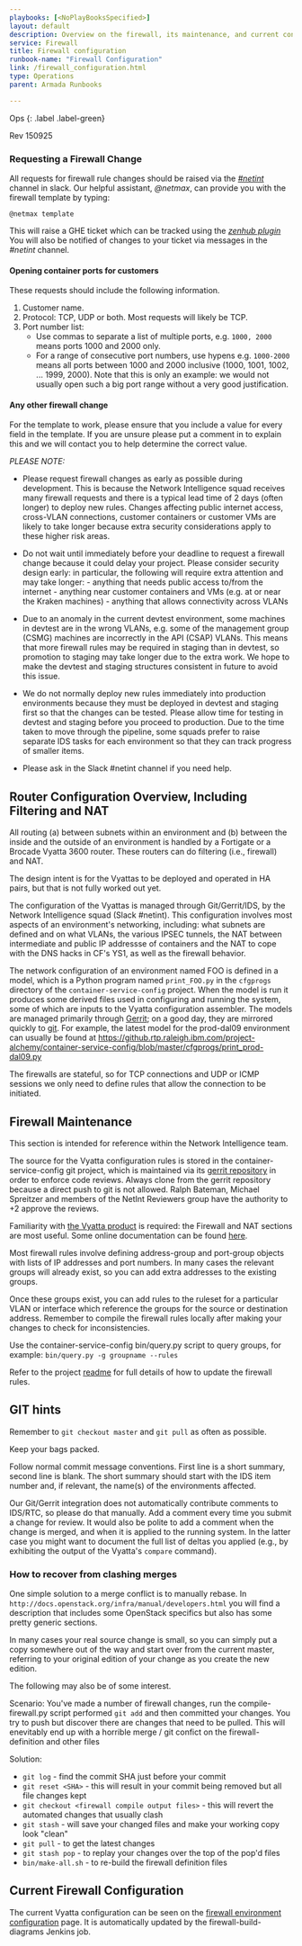 ```yaml
---
playbooks: [<NoPlayBooksSpecified>]
layout: default
description: Overview on the firewall, its maintenance, and current configuration.
service: Firewall
title: Firewall configuration
runbook-name: "Firewall Configuration"
link: /firewall_configuration.html
type: Operations
parent: Armada Runbooks

---
```


Ops
{: .label .label-green}

Rev 150925

### Requesting a Firewall Change

All requests for firewall rule changes should be raised via the [*#netint*](https://ibm-cloudplatform.slack.com/messages/netint/)
channel in slack. Our helpful assistant,  *@netmax*, can provide you with the firewall template by typing:

    @netmax template

This will raise a GHE ticket which can be tracked using the [*zenhub plugin*](https://zenhub.innovate.ibm.com/setup/download)
You will also be notified of changes to your ticket via messages in the *#netint* channel.

#### Opening container ports for customers

These requests should include the following information.

  1. Customer name.
  2. Protocol: TCP, UDP or both. Most requests will likely be TCP.
  3. Port number list:
      - Use commas to separate a list of multiple ports, e.g. ```1000, 2000``` means ports 1000
        and 2000 only.
      - For a range of consecutive port numbers, use hypens e.g. ```1000-2000``` means all ports
        between 1000 and 2000 inclusive (1000, 1001, 1002, ... 1999, 2000). Note that this is
        only an example: we would not usually open such a big port range without a very good
        justification.

#### Any other firewall change

For the template to work, please ensure that you include a value for every field in the template. If you are unsure please put a comment in to explain this and we will contact you to help determine the correct value.

_PLEASE NOTE:_

  - Please request firewall changes as early as possible during development. This is because 
    the Network Intelligence squad receives many firewall requests and there is a typical lead
    time of 2 days (often longer) to deploy new rules. Changes affecting public internet access,
    cross-VLAN connections, customer containers or customer VMs are likely to take longer
    because extra security considerations apply to these higher risk areas.

  - Do not wait until immediately before your deadline to request a firewall change because it
    could delay your project. Please consider security design early: in particular, the following
    will require extra attention and may take longer:
        - anything that needs public access to/from the internet
        - anything near customer containers and VMs (e.g. at or near the Kraken machines)
        - anything that allows connectivity across VLANs

  - Due to an anomaly in the current devtest environment, some machines in devtest are in the
    wrong VLANs, e.g. some of the management group (CSMG) machines are incorrectly in the
    API (CSAP) VLANs. This means that more firewall rules may be required in staging than in
    devtest, so promotion to staging may take longer due to the extra work. We hope to make
    the devtest and staging structures consistent in future to avoid this issue.

  - We do not normally deploy new rules immediately into production environments because they
    must be deployed in devtest and staging first so that the changes can be tested. Please allow
    time for testing in devtest and staging before you proceed to production. Due to the time
    taken to move through the pipeline, some squads prefer to raise separate IDS tasks for each
    environment so that they can track progress of smaller items.

  - Please ask in the Slack #netint channel if you need help.

## Router Configuration Overview, Including Filtering and NAT

All routing (a) between subnets within an environment and (b) between
the inside and the outside of an environment is handled by a Fortigate
or a Brocade Vyatta 3600 router.  These routers can do filtering
(i.e., firewall) and NAT.

The design intent is for the Vyattas to be deployed and operated in HA
pairs, but that is not fully worked out yet.

The configuration of the Vyattas is managed through Git/Gerrit/IDS, by
the Network Intelligence squad (Slack #netint).  This configuration involves most
aspects of an environment's networking, including: what subnets are
defined and on what VLANs, the various IPSEC tunnels, the NAT between
intermediate and public IP addressse of containers and the NAT to cope
with the DNS hacks in CF's YS1, as well as the firewall behavior.

The network configuration of an environment named FOO is defined in a
model, which is a Python program named `print_FOO.py` in the
`cfgprogs` directory of the `container-service-config` project.  When
the model is run it produces some derived files used in configuring
and running the system, some of which are inputs to the Vyatta
configuration assembler.  The models are managed primarily through
[Gerrit](https://gerrit.swg-devops.com/#/admin/projects/alchemy/container-service-config);
on a good day, they are mirrored quickly to
[git](https://github.rtp.raleigh.ibm.com/project-alchemy/container-service-config).
For example, the latest model for the prod-dal09 environment can
usually be found at
https://github.rtp.raleigh.ibm.com/project-alchemy/container-service-config/blob/master/cfgprogs/print_prod-dal09.py

The firewalls are stateful, so for TCP connections and UDP or ICMP
sessions we only need to define rules that allow the connection to be
initiated.

## Firewall Maintenance

This section is intended for reference within the Network Intelligence team.

The source for the Vyatta configuration rules is stored in the container-service-config git project, 
which is maintained via its [gerrit repository](https://gerrit.swg-devops.com/#/admin/projects/alchemy/container-service-config) 
in order to enforce code reviews. Always clone from the gerrit repository because a direct push to git 
is not allowed. Ralph Bateman, Michael Spreitzer and members of the NetInt Reviewers group have the
authority to +2 approve the reviews.

Familiarity with
[the Vyatta product](http://www.brocade.com/content/brocade/en/products-services/software-networking/network-functions-virtualization/5600-vrouter.html)
is required: the Firewall and NAT sections are most useful.
Some online documentation can be found [here](http://www.brocade.com/content/html/en/administration-guide/vyatta_5400_manual/wwhelp/wwhimpl/js/html/wwhelp.htm).

Most firewall rules involve defining address-group and port-group
objects with lists of IP addresses and port numbers. In many cases the
relevant groups will already exist, so you can add extra addresses to
the existing groups.

Once these groups exist, you can add rules to the ruleset for a particular VLAN or interface 
which reference the groups for the source or destination address. Remember to compile the firewall 
rules locally after making your changes to check for inconsistencies. 

Use the container-service-config bin/query.py script to query groups, for example:
  ```bin/query.py -g groupname --rules```

Refer to the project [readme](https://github.rtp.raleigh.ibm.com/project-alchemy/container-service-config/blob/master/README.md)
for full details of how to update the firewall rules. 

## GIT hints

Remember to `git checkout master` and `git pull` as often as possible.

Keep your bags packed.

Follow normal commit message conventions.  First line is a short
summary, second line is blank.  The short summary should start with
the IDS item number and, if relevant, the name(s) of the environments
affected.

Our Git/Gerrit integration does not automatically contribute comments
to IDS/RTC, so please do that manually.  Add a comment every time you
submit a change for review.  It would also be polite to add a comment
when the change is merged, and when it is applied to the running
system.  In the latter case you might want to document the full list
of deltas you applied (e.g., by exhibiting the output of the Vyatta's
`compare` command).

### How to recover from clashing merges

One simple solution to a merge conflict is to manually rebase.  In
`http://docs.openstack.org/infra/manual/developers.html` you will find
a description that includes some OpenStack specifics but also has some
pretty generic sections.

In many cases your real source change is small, so you can simply put
a copy somewhere out of the way and start over from the current
master, referring to your original edition of your change as you
create the new edition.

The following may also be of some interest.

Scenario: You've made a number of firewall changes, run the compile-firewall.py script performed ```git add``` and then committed your changes. You try to push but discover there are changes that need to be pulled. This will enevitably end up with a horrible merge / git confict on the firewall-definition and other files

Solution:

* ```git log``` - find the commit SHA just before your commit
* ```git reset <SHA>``` - this will result in your commit being removed but all file changes kept
* ```git checkout <firewall compile output files>``` - this will revert the automated changes that usually clash
* ```git stash``` - will save your changed files and make your working copy look "clean"
* ```git pull``` - to get the latest changes
* ```git stash pop``` - to replay your changes over the top of the pop'd files
* ```bin/make-all.sh``` - to re-build the firewall definition files


## Current Firewall Configuration

The current Vyatta configuration can be seen on the [firewall environment configuration](./firewall_environments.html)
page. It is automatically updated by the firewall-build-diagrams Jenkins job.
